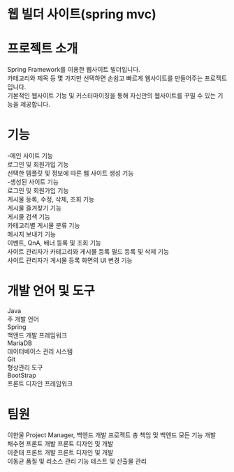  # 웹 빌더 사이트(spring mvc)

# 프로젝트 소개
Spring Framework를 이용한 웹사이트 빌더입니다.   
카테고리와 제목 등 몇 가지만 선택하면 손쉽고 빠르게 웹사이트를 만들어주는 프로젝트입니다.   
기본적인 웹사이트 기능 및 커스터마이징을 통해 자신만의 웹사이트를 꾸밀 수 있는 기능을 제공합니다.   

# 기능      
-메인 사이트 기능   
로그인 및 회원가입 기능   
선택한 템플릿 및 정보에 따른 웹 사이트 생성 기능   
-생성된 사이트 기능   
로그인 및 회원가입 기능   
게시물 등록, 수정, 삭제, 조회 기능   
게시물 즐겨찾기 기능   
게시물 검색 기능   
카테고리별 게시물 분류 기능   
메시지 보내기 기능   
이벤트, QnA, 배너 등록 및 조회 기능   
사이트 관리자가 카테고리와 게시물 등록 필드 등록 및 삭제 기능   
사이트 관리자가 게시물 등록 화면의 UI 변경 기능   

# 개발 언어 및 도구   
Java   
주 개발 언어   
Spring   
백엔드 개발 프레임워크   
MariaDB   
데이터베이스 관리 시스템   
Git   
형상관리 도구   
BootStrap   
프론트 디자인 프레임워크   

# 팀원   
이한울 Project Manager, 백엔드 개발 프로젝트 총 책임 및 백엔드 모든 기능 개발   
채수현 프론트 개발 프론트 디자인 및 개발   
이준태 프론트 개발 프론트 디자인 및 개발   
이동균 품질 및 리소스 관리 기능 테스트 및 산출물 관리   
